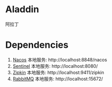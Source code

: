 # Aladdin
阿拉丁

# Dependencies
1. [Nacos](https://nacos.io/zh-cn/) 本地服务: http://localhost:8848/nacos
2. [Sentinel](https://sentinelguard.io/zh-cn/) 本地服务: http://localhost:8080/
3. [Zipkin](https://zipkin.io/) 本地服务: http://localhost:9411/zipkin
4. [RabbitMQ](https://www.rabbitmq.com/) 本地服务: http://localhost:15672/